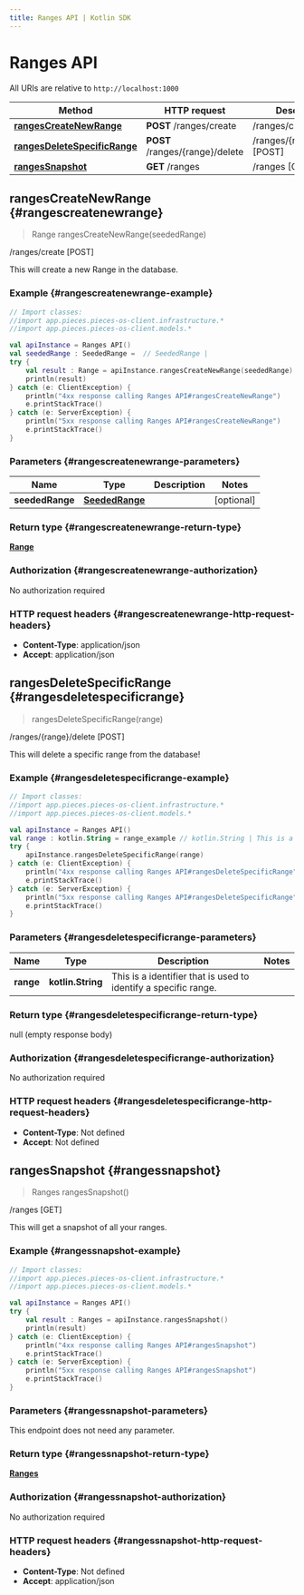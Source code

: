 ```yaml
---
title: Ranges API | Kotlin SDK
---
```


# Ranges API

All URIs are relative to `http://localhost:1000`

Method | HTTP request | Description
------------- | ------------- | -------------
[**rangesCreateNewRange**](#rangescreatenewrange) | **POST** /ranges/create | /ranges/create [POST]
[**rangesDeleteSpecificRange**](#rangesdeletespecificrange) | **POST** /ranges/\{range\}/delete | /ranges/\{range\}/delete [POST]
[**rangesSnapshot**](#rangessnapshot) | **GET** /ranges | /ranges [GET]


## **rangesCreateNewRange** {#rangescreatenewrange}
> Range rangesCreateNewRange(seededRange)

/ranges/create [POST]

This will create a new Range in the database.

### Example {#rangescreatenewrange-example}
```kotlin
// Import classes:
//import app.pieces.pieces-os-client.infrastructure.*
//import app.pieces.pieces-os-client.models.*

val apiInstance = Ranges API()
val seededRange : SeededRange =  // SeededRange | 
try {
    val result : Range = apiInstance.rangesCreateNewRange(seededRange)
    println(result)
} catch (e: ClientException) {
    println("4xx response calling Ranges API#rangesCreateNewRange")
    e.printStackTrace()
} catch (e: ServerException) {
    println("5xx response calling Ranges API#rangesCreateNewRange")
    e.printStackTrace()
}
```

### Parameters {#rangescreatenewrange-parameters}

Name | Type | Description  | Notes
------------- | ------------- | ------------- | -------------
 **seededRange** | [**SeededRange**](../models/SeededRange)|  | [optional]

### Return type {#rangescreatenewrange-return-type}

[**Range**](../models/Range)

### Authorization {#rangescreatenewrange-authorization}

No authorization required

### HTTP request headers {#rangescreatenewrange-http-request-headers}

 - **Content-Type**: application/json
 - **Accept**: application/json

## **rangesDeleteSpecificRange** {#rangesdeletespecificrange}
> rangesDeleteSpecificRange(range)

/ranges/\{range\}/delete [POST]

This will delete a specific range from the database!

### Example {#rangesdeletespecificrange-example}
```kotlin
// Import classes:
//import app.pieces.pieces-os-client.infrastructure.*
//import app.pieces.pieces-os-client.models.*

val apiInstance = Ranges API()
val range : kotlin.String = range_example // kotlin.String | This is a identifier that is used to identify a specific range.
try {
    apiInstance.rangesDeleteSpecificRange(range)
} catch (e: ClientException) {
    println("4xx response calling Ranges API#rangesDeleteSpecificRange")
    e.printStackTrace()
} catch (e: ServerException) {
    println("5xx response calling Ranges API#rangesDeleteSpecificRange")
    e.printStackTrace()
}
```

### Parameters {#rangesdeletespecificrange-parameters}

Name | Type | Description  | Notes
------------- | ------------- | ------------- | -------------
 **range** | **kotlin.String**| This is a identifier that is used to identify a specific range. |

### Return type {#rangesdeletespecificrange-return-type}

null (empty response body)

### Authorization {#rangesdeletespecificrange-authorization}

No authorization required

### HTTP request headers {#rangesdeletespecificrange-http-request-headers}

 - **Content-Type**: Not defined
 - **Accept**: Not defined

## **rangesSnapshot** {#rangessnapshot}
> Ranges rangesSnapshot()

/ranges [GET]

This will get a snapshot of all your ranges.

### Example {#rangessnapshot-example}
```kotlin
// Import classes:
//import app.pieces.pieces-os-client.infrastructure.*
//import app.pieces.pieces-os-client.models.*

val apiInstance = Ranges API()
try {
    val result : Ranges = apiInstance.rangesSnapshot()
    println(result)
} catch (e: ClientException) {
    println("4xx response calling Ranges API#rangesSnapshot")
    e.printStackTrace()
} catch (e: ServerException) {
    println("5xx response calling Ranges API#rangesSnapshot")
    e.printStackTrace()
}
```

### Parameters {#rangessnapshot-parameters}
This endpoint does not need any parameter.

### Return type {#rangessnapshot-return-type}

[**Ranges**](../models/Ranges)

### Authorization {#rangessnapshot-authorization}

No authorization required

### HTTP request headers {#rangessnapshot-http-request-headers}

 - **Content-Type**: Not defined
 - **Accept**: application/json

